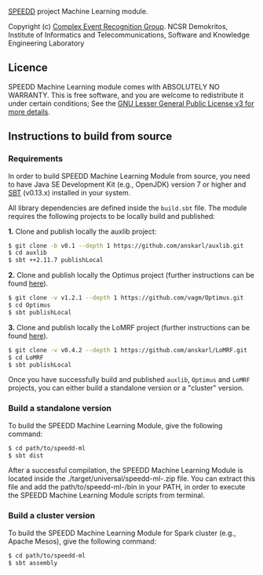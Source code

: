 [SPEEDD](www.speedd-project.eu) project Machine Learning module.

Copyright (c) [Complex Event Recognition Group](cer.iit.demokritos.gr). NCSR Demokritos, Institute of Informatics and Telecommunications, Software and Knowledge Engineering Laboratory

## Licence
SPEEDD Machine Learning module comes with ABSOLUTELY NO WARRANTY. This is free software, and you are welcome to redistribute it under certain conditions; See the [GNU Lesser General Public License v3 for more details](http://www.gnu.org/licenses/lgpl-3.0.html).

## Instructions to build from source

### Requirements
In order to build SPEEDD Machine Learning Module from source, you need to have Java SE Development Kit (e.g., OpenJDK) version 7 or higher and [SBT](http://www.scala-sbt.org) (v0.13.x) installed in your system. 

All library dependencies are defined inside the `build.sbt` file. The module requires the following projects to be locally build and published:

**1.** Clone and publish locally the auxlib project:

```bash
$ git clone -b v0.1 --depth 1 https://github.com/anskarl/auxlib.git
$ cd auxlib
$ sbt ++2.11.7 publishLocal
```

**2.** Clone and publish locally the Optimus project (further instructions can be found [here](https://github.com/vagm/Optimus)).
```bash
$ git clone -v v1.2.1 --depth 1 https://github.com/vagm/Optimus.git
$ cd Optimus
$ sbt publishLocal
```

**3.** Clone and publish locally the LoMRF project (further instructions can be found [here](https://github.com/anskarl/LoMRF)).

```bash
$ git clone -v v0.4.2 --depth 1 https://github.com/anskarl/LoMRF.git
$ cd LoMRF
$ sbt publishLocal
```
Once you have successfully build and published `auxlib`, `Optimus` and `LoMRF` projects, you can either build a standalone version or a "cluster" version. 

### Build a standalone version
To build the SPEEDD Machine Learning Module, give the following command:
```bash
$ cd path/to/speedd-ml
$ sbt dist
```

After a successful compilation, the SPEEDD Machine Learning Module is located inside the ./target/universal/speedd-ml-<version>.zip file. You can extract this file and add the path/to/speedd-ml-<version>/bin in your PATH, in order to execute the SPEEDD Machine Learning Module scripts from terminal.

### Build a cluster version

To build the SPEEDD Machine Learning Module for Spark cluster (e.g., Apache Mesos), give the following command:
```bash
$ cd path/to/speedd-ml
$ sbt assembly
```

